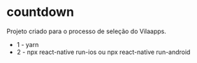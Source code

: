 # countdown

Projeto criado para o processo de seleção do Vilaapps.

 - 1 - yarn
 - 2 - npx react-native run-ios ou npx react-native run-android                                                                                
